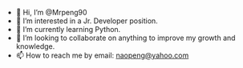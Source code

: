 - 👋 Hi, I’m @Mrpeng90
- 👀 I’m interested in a Jr. Developer position.
- 🌱 I’m currently learning Python.
- 💞️ I’m looking to collaborate on anything to improve my growth and knowledge.
- 📫 How to reach me by email: naopeng@yahoo.com

<!---
Mrpeng90/Mrpeng90 is a ✨ special ✨ repository because its `README.md` (this file) appears on your GitHub profile.
You can click the Preview link to take a look at your changes.
--->
